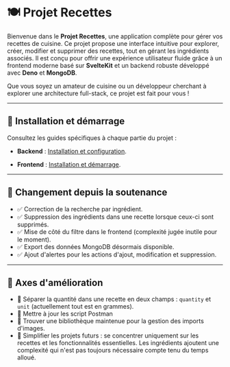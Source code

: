 # 🍽️ Projet Recettes  

Bienvenue dans le **Projet Recettes**, une application complète pour gérer vos recettes de cuisine. Ce projet propose une interface intuitive pour explorer, créer, modifier et supprimer des recettes, tout en gérant les ingrédients associés. Il est conçu pour offrir une expérience utilisateur fluide grâce à un frontend moderne basé sur **SvelteKit** et un backend robuste développé avec **Deno** et **MongoDB**.  

Que vous soyez un amateur de cuisine ou un développeur cherchant à explorer une architecture full-stack, ce projet est fait pour vous !

---

## 🚀 Installation et démarrage  

Consultez les guides spécifiques à chaque partie du projet :  
- **Backend** : [Installation et configuration](https://github.com/giraud-d-edu/projet-1-api-livre-de-recette-mattismelvinalexandre/blob/ddf8606941a6427b5d398f511159918082e96906/backend/README.md).

- **Frontend** : [Installation et démarrage](https://github.com/giraud-d-edu/projet-1-api-livre-de-recette-mattismelvinalexandre/blob/0dae6dbf21b40fc8120c8f052caac8b240076732/front/README.md).  
  

---

## 🚀 Changement depuis la soutenance

- ✅ Correction de la recherche par ingrédient.
- ✅ Suppression des ingrédients dans une recette lorsque ceux-ci sont supprimés.
- ✅ Mise de côté du filtre dans le frontend (complexité jugée inutile pour le moment).
- ✅ Export des données MongoDB désormais disponible.
- ✅ Ajout d'alertes pour les actions d'ajout, modification et suppression.

---

## 🚀 Axes d'amélioration

- 🔧 Séparer la quantité dans une recette en deux champs : `quantity` et `unit` (actuellement tout est en grammes).
- 🔧 Mettre à jour les script Postman
- 🔧 Trouver une bibliothèque maintenue pour la gestion des imports d'images.
- 🔧 Simplifier les projets futurs : se concentrer uniquement sur les recettes et les fonctionnalités essentielles. Les ingrédients ajoutent une complexité qui n'est pas toujours nécessaire compte tenu du temps alloué.


